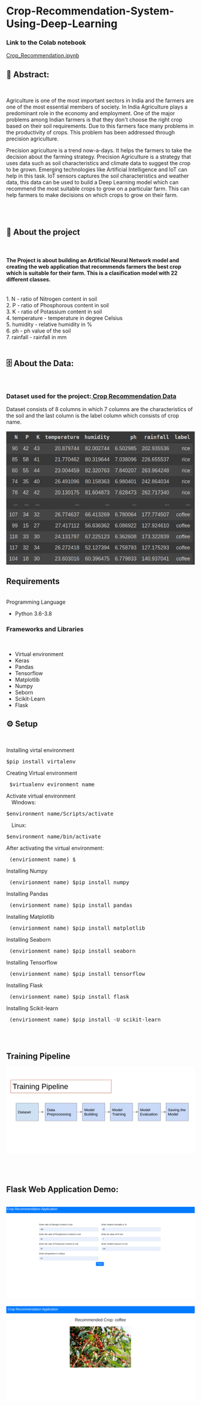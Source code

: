 # Crop-Recommendation-System-Using-Deep-Learning

<h3>Link to the Colab notebook</h3>
<a href="https://colab.research.google.com/drive/1IhoW464xJTPcRL2jknz-tq7rzInHHpyo?usp=sharing">Crop_Recommendation.ipynb</a>


<h2>📝 Abstract:</h2><br>
<p>
Agriculture is one of the most important sectors in India and the farmers are one of the most essential members of society. In India Agriculture plays a predominant role in the economy and employment. One of the major problems among Indian farmers is that they don't choose the right crop based on their soil requirements. Due to this farmers face many problems in the productivity of crops. This problem has been addressed through precision agriculture.
</p>
<p>
Precision agriculture is a trend now-a-days. It helps the farmers to take the decision about the farming strategy. Precision Agriculture is a strategy that uses data such as soil characteristics and climate data to suggest the crop to be grown. Emerging technologies like Artificial Intelligence and IoT can help in this task. IoT sensors captures the soil characteristics and weather data, this data can be used to build a Deep Learning model which can recommend the most suitable crops to grow on a particular farm. This can help farmers to make decisions on which crops to grow on their farm.
</p><br><br>

<h2>📝 About the project</h2><br>
<h4>The Project is about building an Artificial Neural Network model and creating the web application that recommends farmers the best crop which is suitable for their farm. This is a clasification model with 22 different classes.</h4><br>
1. N - ratio of Nitrogen content in soil<br>
2. P - ratio of Phosphorous content in soil<br>
3. K - ratio of Potassium content in soil<br>
4. temperature - temperature in degree Celsius<br>
5. humidity - relative humidity in %<br>
6. ph - ph value of the soil<br>
7. rainfall - rainfall in mm<br><br>

<h2>🗄️ About the Data:</h2><br>
<h3> Dataset used for the project:<a href='https://www.kaggle.com/atharvaingle/crop-recommendation-dataset'> Crop Recommendation Data</a><br></h3>
Dataset consists of 8 columns in which 7 columns are the characteristics of the soil and the last column is the label column which consists of crop name.<br><br>
  
<img src='https://github.com/Sairam-04/Crop-Recommendation-System-Using-Deep-Learning/blob/main/Readme%20Images/data.png'>


<h2> Requirements </h2><br>
</h3>Programming Language</h3><br>

* Python 3.6-3.8<br>

<h3>Frameworks and Libraries</h3><br>

*   Virtual environment<br>
*   Keras<br>
*   Pandas<br>
*   Tensorflow<br>
*   Matplotlib<br>
*   Numpy<br>
*   Seborn<br>
*   Scikit-Learn<br>
*   Flask<br>

<h2>⚙️ Setup</h2><br>

Installing virtal environment
  <pre>$pip install virtalenv</pre>
  
Creating Virtual environment
<pre> $virtualenv evironment_name</pre>

Activate virtual environment<br>
&emsp;Windows:
&emsp;<pre> $environment_name/Scripts/activate </pre>

&emsp;Linux:
&emsp;<pre>$environment_name/bin/activate </pre>
  
After activating the virtual environment:
<pre> (envirionment_name) $ </pre>

Installing Numpy
<pre> (envirionment_name) $pip install numpy</pre>

Installing Pandas
<pre> (envirionment_name) $pip install pandas</pre>

Installing Matplotlib
<pre> (envirionment_name) $pip install matplotlib</pre>

Installing Seaborn
<pre> (envirionment_name) $pip install seaborn</pre>

Installing Tensorflow
<pre> (envirionment_name) $pip install tensorflow</pre>

Installing Flask
<pre> (envirionment_name) $pip install flask</pre>

Installing Scikit-learn
<pre> (envirionment_name) $pip install -U scikit-learn </pre>
<br><br>
<h2> Training Pipeline</h2>
<img src='https://github.com/Sairam-04/Crop-Recommendation-System-Using-Deep-Learning/blob/main/Readme%20Images/pipeline.png' >

<br><br>
<h2>Flask Web Application Demo:</h2><br>

<img src='https://github.com/Sairam-04/Crop-Recommendation-System-Using-Deep-Learning/blob/main/Readme%20Images/demo1.png'>
<br><br>
<img src='https://github.com/Sairam-04/Crop-Recommendation-System-Using-Deep-Learning/blob/main/Readme%20Images/demo2.png'>

